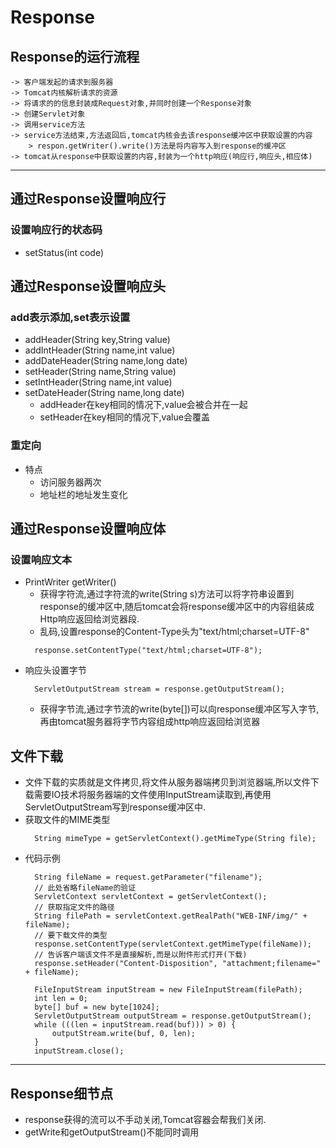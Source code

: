 # Response
## Response的运行流程
    -> 客户端发起的请求到服务器
    -> Tomcat内核解析请求的资源
    -> 将请求的的信息封装成Request对象,并同时创建一个Response对象
    -> 创建Servlet对象
    -> 调用service方法
    -> service方法结束,方法返回后,tomcat内核会去该response缓冲区中获取设置的内容
        > respon.getWriter().write()方法是将内容写入到response的缓冲区
    -> tomcat从response中获取设置的内容,封装为一个http响应(响应行,响应头,相应体)
---
## 通过Response设置响应行
### 设置响应行的状态码
- setStatus(int code)

## 通过Response设置响应头
### add表示添加,set表示设置
- addHeader(String key,String value)
- addIntHeader(String name,int value)
- addDateHeader(String name,long date)
- setHeader(String name,String value)
- setIntHeader(String name,int value)
- setDateHeader(String name,long date)
    - addHeader在key相同的情况下,value会被合并在一起
    - setHeader在key相同的情况下,value会覆盖
### 重定向
- 特点
    - 访问服务器两次
    - 地址栏的地址发生变化
## 通过Response设置响应体
### 设置响应文本
- PrintWriter getWriter()
    - 获得字符流,通过字符流的write(String s)方法可以将字符串设置到response的缓冲区中,随后tomcat会将response缓冲区中的内容组装成Http响应返回给浏览器段.
    - 乱码,设置response的Content-Type头为"text/html;charset=UTF-8"
    >
        response.setContentType("text/html;charset=UTF-8");

- 响应头设置字节
    >
        ServletOutputStream stream = response.getOutputStream();
    - 获得字节流,通过字节流的write(byte[])可以向response缓冲区写入字节,再由tomcat服务器将字节内容组成http响应返回给浏览器
## 文件下载
- 文件下载的实质就是文件拷贝,将文件从服务器端拷贝到浏览器端,所以文件下载需要IO技术将服务器端的文件使用InputStream读取到,再使用ServletOutputStream写到response缓冲区中.
- 获取文件的MIME类型
    >
        String mimeType = getServletContext().getMimeType(String file);
- 代码示例
    >
        String fileName = request.getParameter("filename");
        // 此处省略fileName的验证
        ServletContext servletContext = getServletContext();
        // 获取指定文件的路径
        String filePath = servletContext.getRealPath("WEB-INF/img/" + fileName);
        // 要下载文件的类型
        response.setContentType(servletContext.getMimeType(fileName));
        // 告诉客户端该文件不是直接解析,而是以附件形式打开(下载)
        response.setHeader("Content-Disposition", "attachment;filename=" + fileName);

        FileInputStream inputStream = new FileInputStream(filePath);
        int len = 0;
        byte[] buf = new byte[1024];
        ServletOutputStream outputStream = response.getOutputStream();
        while (((len = inputStream.read(buf))) > 0) {
            outputStream.write(buf, 0, len);
        }
        inputStream.close();    
---
## Response细节点
- response获得的流可以不手动关闭,Tomcat容器会帮我们关闭.
- getWrite和getOutputStream()不能同时调用